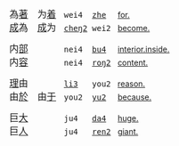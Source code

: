 <span id=為></span><!--为|為 9410-->
<big>為[著]()　为[着]()</big>　<tt>wei4   [zhe]()  </tt> [for.](https://translate.google.com/?sl=zh&tl=en&text=为着)   
<big>[成]()為　[成]()为</big>　<tt>[cheŋ2]() wei2 </tt> [become.](https://translate.google.com/?sl=zh&tl=en&text=成为)

<span id=内></span><!--7080-->
<big>内[部]()　　　</big>　<tt>nei4  [bu4]()  </tt> [interior.inside.](https://translate.google.com/?sl=zh&tl=en&text=内部)   
<big>内[容]()　　　</big>　<tt>nei4  [roŋ2]() </tt> [content.](https://translate.google.com/?sl=zh&tl=en&text=内容)

<span id=由></span><!--2840-->
<big>[理]()由　　　</big>　<tt>[li3]()   you2 </tt> [reason.](https://translate.google.com/?sl=zh&tl=en&text=理由)   
<big>由[於]()　由[于]()</big>　<tt>you2  [yu2]()  </tt> [because.](https://translate.google.com/?sl=zh&tl=en&text=由于)

<span id=巨></span><!--568-->
<big>巨[大]()　　　</big>　<tt>ju4   [da4]()  </tt> [huge.](https://translate.google.com/?sl=zh&tl=en&text=巨大)   
<big>巨[人]()　　　</big>　<tt>ju4   [ren2]() </tt> [giant.](https://translate.google.com/?sl=zh&tl=en&text=巨人)

